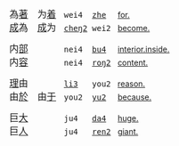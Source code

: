 <span id=為></span><!--为|為 9410-->
<big>為[著]()　为[着]()</big>　<tt>wei4   [zhe]()  </tt> [for.](https://translate.google.com/?sl=zh&tl=en&text=为着)   
<big>[成]()為　[成]()为</big>　<tt>[cheŋ2]() wei2 </tt> [become.](https://translate.google.com/?sl=zh&tl=en&text=成为)

<span id=内></span><!--7080-->
<big>内[部]()　　　</big>　<tt>nei4  [bu4]()  </tt> [interior.inside.](https://translate.google.com/?sl=zh&tl=en&text=内部)   
<big>内[容]()　　　</big>　<tt>nei4  [roŋ2]() </tt> [content.](https://translate.google.com/?sl=zh&tl=en&text=内容)

<span id=由></span><!--2840-->
<big>[理]()由　　　</big>　<tt>[li3]()   you2 </tt> [reason.](https://translate.google.com/?sl=zh&tl=en&text=理由)   
<big>由[於]()　由[于]()</big>　<tt>you2  [yu2]()  </tt> [because.](https://translate.google.com/?sl=zh&tl=en&text=由于)

<span id=巨></span><!--568-->
<big>巨[大]()　　　</big>　<tt>ju4   [da4]()  </tt> [huge.](https://translate.google.com/?sl=zh&tl=en&text=巨大)   
<big>巨[人]()　　　</big>　<tt>ju4   [ren2]() </tt> [giant.](https://translate.google.com/?sl=zh&tl=en&text=巨人)

